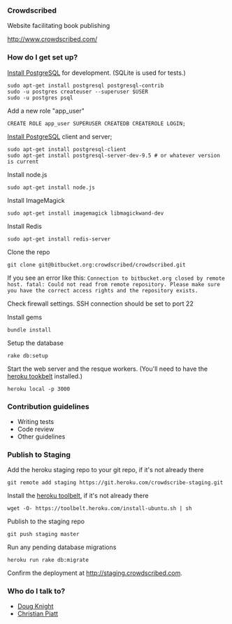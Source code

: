 ### Crowdscribed ###

Website facilitating book publishing

http://www.crowdscribed.com/

### How do I get set up? ###

[Install PostgreSQL](https://help.ubuntu.com/community/PostgreSQL) for development. (SQLite is used for tests.)
```
sudo apt-get install postgresql postgresql-contrib
sudo -u postgres createuser --superuser $USER
sudo -u postgres psql
```
Add a new role "app_user"
```
CREATE ROLE app_user SUPERUSER CREATEDB CREATEROLE LOGIN;
```
[Install PostgreSQL](https://help.ubuntu.com/community/PostgreSQL) client and server;

```
sudo apt-get install postgresql-client
sudo apt-get install postgresql-server-dev-9.5 # or whatever version is current
```

Install node.js
```
sudo apt-get install node.js
```

Install ImageMagick
```
sudo apt-get install imagemagick libmagickwand-dev
```

Install Redis
```
sudo apt-get install redis-server
```

Clone the repo
```
git clone git@bitbucket.org:crowdscribed/crowdscribed.git
```

If you see an error like this: ```Connection to bitbucket.org closed by remote host.
fatal: Could not read from remote repository.
Please make sure you have the correct access rights and the repository exists.```
 
Check firewall settings. SSH connection should be set to port 22 


Install gems
```
bundle install
```

Setup the database
```
rake db:setup
```

Start the web server and the resque workers. (You'll need to have the [heroku tookbelt](https://blog.heroku.com/the_heroku_toolbelt) installed.)
```
heroku local -p 3000
```

### Contribution guidelines ###

* Writing tests
* Code review
* Other guidelines

### Publish to Staging

Add the heroku staging repo to your git repo, if it's not already there
```
git remote add staging https://git.heroku.com/crowdscribe-staging.git
```

Install the [heroku toolbelt](https://toolbelt.heroku.com/), if it's not already there
```
wget -O- https://toolbelt.heroku.com/install-ubuntu.sh | sh
```

Publish to the staging repo
```
git push staging master
```

Run any pending database migrations
```
heroku run rake db:migrate
```

Confirm the deployment at http://staging.crowdscribed.com.

### Who do I talk to? ###

* [Doug Knight](mailto:doug.knight@crowdscribed.com)
* [Christian Piatt](mailto:christian.piatt@crowdscribed.com)